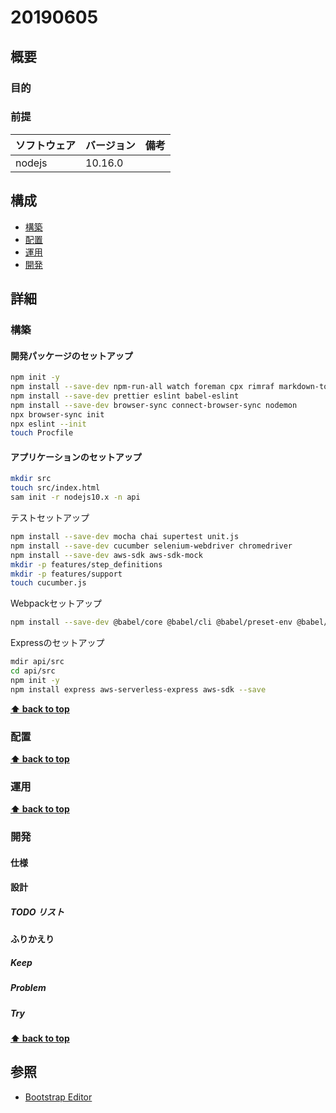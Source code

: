 # 20190605

## 概要

### 目的

### 前提

| ソフトウェア   | バージョン | 備考 |
| :------------- | :--------- | :--- |
| nodejs         | 10.16.0     |      |

## 構成

- [構築](#構築)
- [配置](#配置)
- [運用](#運用)
- [開発](#開発)

## 詳細

### 構築

#### 開発パッケージのセットアップ

```bash
npm init -y
npm install --save-dev npm-run-all watch foreman cpx rimraf markdown-to-html
npm install --save-dev prettier eslint babel-eslint
npm install --save-dev browser-sync connect-browser-sync nodemon
npx browser-sync init
npx eslint --init
touch Procfile
```

#### アプリケーションのセットアップ

```bash
mkdir src
touch src/index.html
sam init -r nodejs10.x -n api
```

テストセットアップ
```bash
npm install --save-dev mocha chai supertest unit.js
npm install --save-dev cucumber selenium-webdriver chromedriver
npm install --save-dev aws-sdk aws-sdk-mock
mkdir -p features/step_definitions
mkdir -p features/support
touch cucumber.js
```

Webpackセットアップ
```bash
npm install --save-dev @babel/core @babel/cli @babel/preset-env @babel/register @babel/polyfill babel-plugin-istanbul cross-env nyc webpack webpack-cli webpack-dev-server babel-loader css-loader html-webpack-plugin mini-css-extract-plugin copy-webpack-plugin clean-webpack-plugin                                                                                                                                                                                                                                                                 
```

Expressのセットアップ
```bash
mdir api/src
cd api/src
npm init -y
npm install express aws-serverless-express aws-sdk --save
```

**[⬆ back to top](#構成)**

### 配置

**[⬆ back to top](#構成)**

### 運用

**[⬆ back to top](#構成)**

### 開発

#### 仕様

#### 設計

##### TODO リスト

#### ふりかえり

##### Keep

##### Problem

##### Try

**[⬆ back to top](#構成)**

## 参照

- [Bootstrap Editor](https://www.venezia-works.com/bst/index.html)

